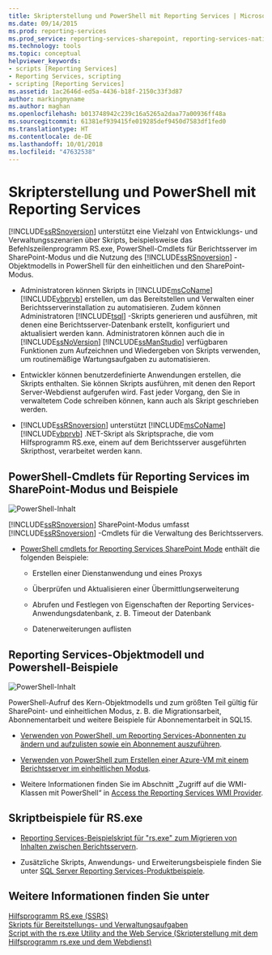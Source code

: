 ```yaml
---
title: Skripterstellung und PowerShell mit Reporting Services | Microsoft-Dokumentation
ms.date: 09/14/2015
ms.prod: reporting-services
ms.prod_service: reporting-services-sharepoint, reporting-services-native
ms.technology: tools
ms.topic: conceptual
helpviewer_keywords:
- scripts [Reporting Services]
- Reporting Services, scripting
- scripting [Reporting Services]
ms.assetid: 1ac2646d-ed5a-4436-b18f-2150c33f3d87
author: markingmyname
ms.author: maghan
ms.openlocfilehash: b013748942c239c16a5265a2daa77a00936ff48a
ms.sourcegitcommit: 61381ef939415fe019285def9450d7583df1fed0
ms.translationtype: HT
ms.contentlocale: de-DE
ms.lasthandoff: 10/01/2018
ms.locfileid: "47632538"
---
```

# <a name="scripting-and-powershell-with-reporting-services"></a>Skripterstellung und PowerShell mit Reporting Services
  [!INCLUDE[ssRSnoversion](../../includes/ssrsnoversion-md.md)] unterstützt eine Vielzahl von Entwicklungs- und Verwaltungsszenarien über Skripts, beispielsweise das Befehlszeilenprogramm RS.exe, PowerShell-Cmdlets für Berichtsserver im SharePoint-Modus und die Nutzung des [!INCLUDE[ssRSnoversion](../../includes/ssrsnoversion-md.md)] -Objektmodells in PowerShell für den einheitlichen und den SharePoint-Modus.  
  
-   Administratoren können Skripts in [!INCLUDE[msCoName](../../includes/msconame-md.md)] [!INCLUDE[vbprvb](../../includes/vbprvb-md.md)] erstellen, um das Bereitstellen und Verwalten einer Berichtsserverinstallation zu automatisieren. Zudem können Administratoren [!INCLUDE[tsql](../../includes/tsql-md.md)] -Skripts generieren und ausführen, mit denen eine Berichtsserver-Datenbank erstellt, konfiguriert und aktualisiert werden kann. Administratoren können auch die in [!INCLUDE[ssNoVersion](../../includes/ssnoversion-md.md)] [!INCLUDE[ssManStudio](../../includes/ssmanstudio-md.md)] verfügbaren Funktionen zum Aufzeichnen und Wiedergeben von Skripts verwenden, um routinemäßige Wartungsaufgaben zu automatisieren.  
  
-   Entwickler können benutzerdefinierte Anwendungen erstellen, die Skripts enthalten. Sie können Skripts ausführen, mit denen den Report Server-Webdienst aufgerufen wird. Fast jeder Vorgang, den Sie in verwaltetem Code schreiben können, kann auch als Skript geschrieben werden.  
  
-   [!INCLUDE[ssRSnoversion](../../includes/ssrsnoversion-md.md)] unterstützt [!INCLUDE[msCoName](../../includes/msconame-md.md)] [!INCLUDE[vbprvb](../../includes/vbprvb-md.md)] .NET-Skript als Skriptsprache, die vom Hilfsprogramm RS.exe, einem auf dem Berichtsserver ausgeführten Skripthost, verarbeitet werden kann.  
  
## <a name="reporting-services-sharepoint-mode-powershell-cmdlets-and-samples"></a>PowerShell-Cmdlets für Reporting Services im SharePoint-Modus und Beispiele  
 ![PowerShell-Inhalt](../../analysis-services/instances/install-windows/media/rs-powershellicon.jpg "PowerShell related content")  
  
 [!INCLUDE[ssRSnoversion](../../includes/ssrsnoversion-md.md)] SharePoint-Modus umfasst [!INCLUDE[ssRSnoversion](../../includes/ssrsnoversion-md.md)] -Cmdlets für die Verwaltung des Berichtsservers.  
  
-   [PowerShell cmdlets for Reporting Services SharePoint Mode](../../reporting-services/report-server-sharepoint/powershell-cmdlets-for-reporting-services-sharepoint-mode.md) enthält die folgenden Beispiele:  
  
    -   Erstellen einer Dienstanwendung und eines Proxys  
  
    -   Überprüfen und Aktualisieren einer Übermittlungserweiterung  
  
    -   Abrufen und Festlegen von Eigenschaften der Reporting Services-Anwendungsdatenbank, z. B. Timeout der Datenbank  
  
    -   Datenerweiterungen auflisten  
  
## <a name="reporting-services-object-model-and-powershell-samples"></a>Reporting Services-Objektmodell und Powershell-Beispiele  
 ![PowerShell-Inhalt](../../analysis-services/instances/install-windows/media/rs-powershellicon.jpg "PowerShell related content")  
  
 PowerShell-Aufruf des Kern-Objektmodells und zum größten Teil gültig für SharePoint- und einheitlichen Modus, z. B. die Migrationsarbeit, Abonnementarbeit und weitere Beispiele für Abonnementarbeit in SQL15.  
  
-   [Verwenden von PowerShell, um Reporting Services-Abonnenten zu ändern und aufzulisten sowie ein Abonnement auszuführen](../../reporting-services/subscriptions/manage-subscription-owners-and-run-subscription-powershell.md).  
  
-   [Verwenden von PowerShell zum Erstellen einer Azure-VM mit einem Berichtsserver im einheitlichen Modus](http://msdn.microsoft.com/library/azure/dn449661.aspx).  
  
-   Weitere Informationen finden Sie im Abschnitt „Zugriff auf die WMI-Klassen mit PowerShell“ in [Access the Reporting Services WMI Provider](../../reporting-services/tools/access-the-reporting-services-wmi-provider.md).  
  

## <a name="rsexe-scripting-samples"></a>Skriptbeispiele für RS.exe  
  
-   [Reporting Services-Beispielskript für "rs.exe" zum Migrieren von Inhalten zwischen Berichtsservern](../../reporting-services/tools/sample-reporting-services-rs-exe-script-to-copy-content-between-report-servers.md).  
  
-   Zusätzliche Skripts, Anwendungs- und Erweiterungsbeispiele finden Sie unter [SQL Server Reporting Services-Produktbeispiele](http://go.microsoft.com/fwlink/?LinkId=177889).  
  
## <a name="see-also"></a>Weitere Informationen finden Sie unter  
 [Hilfsprogramm RS.exe &#40;SSRS&#41;](../../reporting-services/tools/rs-exe-utility-ssrs.md)   
 [Skripts für Bereitstellungs- und Verwaltungsaufgaben](../../reporting-services/tools/script-deployment-and-administrative-tasks.md)   
 [Script with the rs.exe Utility and the Web Service (Skripterstellung mit dem Hilfsprogramm rs.exe und dem Webdienst)](../../reporting-services/tools/script-with-the-rs-exe-utility-and-the-web-service.md)  
  
  
